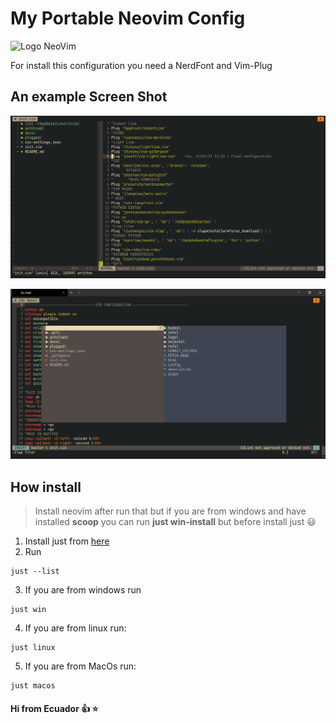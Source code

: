 # My Portable Neovim Config

![Logo NeoVim](https://upload.wikimedia.org/wikipedia/commons/thumb/4/4f/Neovim-logo.svg/1280px-Neovim-logo.svg.png)

For install this configuration you need a NerdFont and Vim-Plug

## An example Screen Shot

![Captura de los Plugins](docs/plugins1.png)

![Captura 2](docs/plugins2.png)

## How install

> Install neovim after run that but if you are from windows and have installed
> **scoop** you can run **just win-install** but before install just 😃

1. Install just from [here](https://github.com/casey/just#installation)
2. Run

```
just --list
```

3. If you are from windows run

```
just win
```

4. If you are from linux run:

```
just linux
```

5. If you are from MacOs run:

```
just macos
```

#### Hi from Ecuador :thumbsup: :star:
